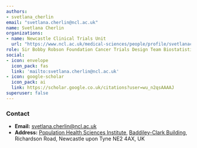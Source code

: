 ```yaml
---
authors:
- svetlana_cherlin
email: "svetlana.cherlin@ncl.ac.uk"
name: Svetlana Cherlin
organizations:
- name: Newcastle Clinical Trials Unit
  url: "https://www.ncl.ac.uk/medical-sciences/people/profile/svetlanacherlin.html"
role: Sir Bobby Robson Foundation Cancer Trials Design Team Biostatistician
social:
- icon: envelope
  icon_pack: fas
  link: 'mailto:svetlana.cherlin@ncl.ac.uk'
- icon: google-scholar
  icon_pack: ai
  link: https://scholar.google.co.uk/citations?user=wu_n2qsAAAAJ
superuser: false
---
```


### Contact

- __Email:__ [svetlana.cherlin@ncl.ac.uk](mailto:svetlana.cherlin@ncl.ac.uk)
- __Address:__ [Population Health Sciences Institute](https://www.ncl.ac.uk/medical-sciences/research/institutes/health-sciences/), [Baddiley-Clark Building](https://www.ncl.ac.uk/tour/academic/baddiley-clark/), Richardson Road, Newcastle upon Tyne NE2 4AX, UK
